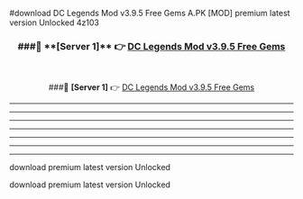 #download DC Legends Mod v3.9.5 Free Gems A.PK [MOD] premium latest version Unlocked 4z103 



<div align="center">
<h3>###🔹 **[Server 1]** 👉 <a href="https://download1apk.web.app/">DC Legends Mod v3.9.5 Free Gems</a></h3><br>


###🔹 **[Server 1]** 👉 <a href="https://download1apk.web.app/">DC Legends Mod v3.9.5 Free Gems</a></h3>
</div>



----------------------------------------------------------

----------------------------------------------------------

----------------------------------------------------------

----------------------------------------------------------

----------------------------------------------------------

----------------------------------------------------------

----------------------------------------------------------

download premium latest version Unlocked

download premium latest version Unlocked
